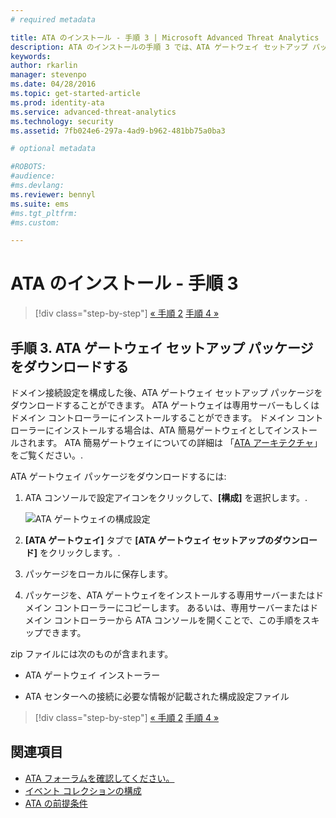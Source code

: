 ```yaml
---
# required metadata

title: ATA のインストール - 手順 3 | Microsoft Advanced Threat Analytics
description: ATA のインストールの手順 3 では、ATA ゲートウェイ セットアップ パッケージをダウンロードします。
keywords:
author: rkarlin
manager: stevenpo
ms.date: 04/28/2016
ms.topic: get-started-article
ms.prod: identity-ata
ms.service: advanced-threat-analytics
ms.technology: security
ms.assetid: 7fb024e6-297a-4ad9-b962-481bb75a0ba3

# optional metadata

#ROBOTS:
#audience:
#ms.devlang:
ms.reviewer: bennyl
ms.suite: ems
#ms.tgt_pltfrm:
#ms.custom:

---
```


# ATA のインストール - 手順 3

>[!div class="step-by-step"]
[« 手順 2](install-ata-step2.md)
[手順 4 »](install-ata-step4.md)

## 手順 3. ATA ゲートウェイ セットアップ パッケージをダウンロードする
ドメイン接続設定を構成した後、ATA ゲートウェイ セットアップ パッケージをダウンロードすることができます。 ATA ゲートウェイは専用サーバーもしくはドメイン コントローラーにインストールすることができます。 ドメイン コントローラーにインストールする場合は、ATA 簡易ゲートウェイとしてインストールされます。 ATA 簡易ゲートウェイについての詳細は 「[ATA アーキテクチャ](/advanced-threat-analytics/plan-design/ata-architecture)」をご覧ください。. 

ATA ゲートウェイ パッケージをダウンロードするには:

1.  ATA コンソールで設定アイコンをクリックして、**[構成]** を選択します。.

    ![ATA ゲートウェイの構成設定](media/ATA-config-icon.JPG)

2.  **[ATA ゲートウェイ]** タブで **[ATA ゲートウェイ セットアップのダウンロード]** をクリックします。.

3.  パッケージをローカルに保存します。
4.  パッケージを、ATA ゲートウェイをインストールする専用サーバーまたはドメイン コントローラーにコピーします。 あるいは、専用サーバーまたはドメイン コントローラーから ATA コンソールを開くことで、この手順をスキップできます。

zip ファイルには次のものが含まれます。

-   ATA ゲートウェイ インストーラー

-   ATA センターへの接続に必要な情報が記載された構成設定ファイル


>[!div class="step-by-step"]
[« 手順 2](install-ata-step2.md)
[手順 4 »](install-ata-step4.md)

## 関連項目

- [ATA フォーラムを確認してください。](https://social.technet.microsoft.com/Forums/security/en-US/home?forum=mata)
- [イベント コレクションの構成](configure-event-collection.md)
- [ATA の前提条件](/advanced-threat-analytics/plan-design/ata-prerequisites)


<!--HONumber=May16_HO1-->


